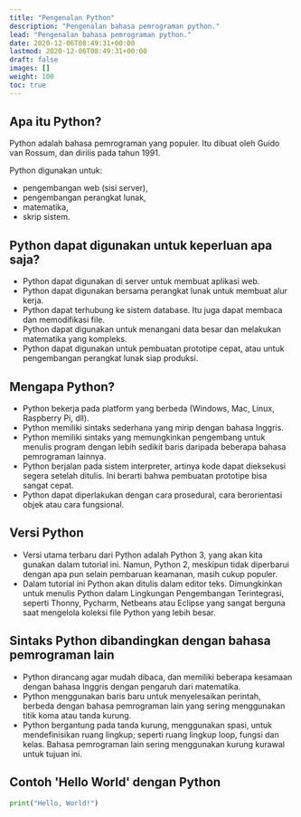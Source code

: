 ```yaml
---
title: "Pengenalan Python"
description: "Pengenalan bahasa pemrograman python."
lead: "Pengenalan bahasa pemrograman python."
date: 2020-12-06T08:49:31+00:00
lastmod: 2020-12-06T08:49:31+00:00
draft: false
images: []
weight: 100
toc: true
---
```


## Apa itu Python?
Python adalah bahasa pemrograman yang populer. Itu dibuat oleh Guido van Rossum, dan dirilis pada tahun 1991.

Python digunakan untuk:

- pengembangan web (sisi server),
- pengembangan perangkat lunak,
- matematika,
- skrip sistem.

## Python dapat digunakan untuk keperluan apa saja?
- Python dapat digunakan di server untuk membuat aplikasi web.
- Python dapat digunakan bersama perangkat lunak untuk membuat alur kerja.
- Python dapat terhubung ke sistem database. Itu juga dapat membaca dan memodifikasi file.
- Python dapat digunakan untuk menangani data besar dan melakukan matematika yang kompleks.
- Python dapat digunakan untuk pembuatan prototipe cepat, atau untuk pengembangan perangkat lunak siap produksi.

## Mengapa Python?
- Python bekerja pada platform yang berbeda (Windows, Mac, Linux, Raspberry Pi, dll).
- Python memiliki sintaks sederhana yang mirip dengan bahasa Inggris.
- Python memiliki sintaks yang memungkinkan pengembang untuk menulis program dengan lebih sedikit baris daripada beberapa bahasa pemrograman lainnya.
- Python berjalan pada sistem interpreter, artinya kode dapat dieksekusi segera setelah ditulis. Ini berarti bahwa pembuatan prototipe bisa sangat cepat.
- Python dapat diperlakukan dengan cara prosedural, cara berorientasi objek atau cara fungsional.

## Versi Python
- Versi utama terbaru dari Python adalah Python 3, yang akan kita gunakan dalam tutorial ini. Namun, Python 2, meskipun tidak diperbarui dengan apa pun selain pembaruan keamanan, masih cukup populer.
- Dalam tutorial ini Python akan ditulis dalam editor teks. Dimungkinkan untuk menulis Python dalam Lingkungan Pengembangan Terintegrasi, seperti Thonny, Pycharm, Netbeans atau Eclipse yang sangat berguna saat mengelola koleksi file Python yang lebih besar.

## Sintaks Python dibandingkan dengan bahasa pemrograman lain
- Python dirancang agar mudah dibaca, dan memiliki beberapa kesamaan dengan bahasa Inggris dengan pengaruh dari matematika.
- Python menggunakan baris baru untuk menyelesaikan perintah, berbeda dengan bahasa pemrograman lain yang sering menggunakan titik koma atau tanda kurung.
- Python bergantung pada tanda kurung, menggunakan spasi, untuk mendefinisikan ruang lingkup; seperti ruang lingkup loop, fungsi dan kelas. Bahasa pemrograman lain sering menggunakan kurung kurawal untuk tujuan ini.

## Contoh 'Hello World' dengan Python
``` python
print("Hello, World!")
```



